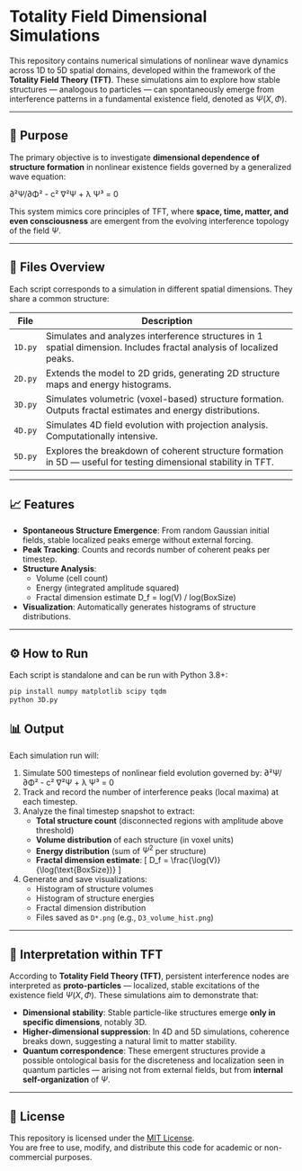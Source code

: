 # Totality Field Dimensional Simulations

This repository contains numerical simulations of nonlinear wave dynamics across 1D to 5D spatial domains, developed within the framework of the **Totality Field Theory (TFT)**. These simulations aim to explore how stable structures — analogous to particles — can spontaneously emerge from interference patterns in a fundamental existence field, denoted as $\Psi(X, \Phi)$.

---

## 🔬 Purpose

The primary objective is to investigate **dimensional dependence of structure formation** in nonlinear existence fields governed by a generalized wave equation:

∂²Ψ/∂Φ² - c² ∇²Ψ + λ Ψ³ = 0

This system mimics core principles of TFT, where **space, time, matter, and even consciousness** are emergent from the evolving interference topology of the field $\Psi$.

---

## 🧠 Files Overview

Each script corresponds to a simulation in different spatial dimensions. They share a common structure:

| File | Description |
|------|-------------|
| `1D.py` | Simulates and analyzes interference structures in 1 spatial dimension. Includes fractal analysis of localized peaks. |
| `2D.py` | Extends the model to 2D grids, generating 2D structure maps and energy histograms. |
| `3D.py` | Simulates volumetric (voxel-based) structure formation. Outputs fractal estimates and energy distributions. |
| `4D.py` | Simulates 4D field evolution with projection analysis. Computationally intensive. |
| `5D.py` | Explores the breakdown of coherent structure formation in 5D — useful for testing dimensional stability in TFT. |

---

## 📈 Features

- **Spontaneous Structure Emergence**: From random Gaussian initial fields, stable localized peaks emerge without external forcing.
- **Peak Tracking**: Counts and records number of coherent peaks per timestep.
- **Structure Analysis**:
  - Volume (cell count)
  - Energy (integrated amplitude squared)
  - Fractal dimension estimate D_f = log(V) / log(BoxSize)
- **Visualization**: Automatically generates histograms of structure distributions.

---

## ⚙️ How to Run

Each script is standalone and can be run with Python 3.8+:

```bash
pip install numpy matplotlib scipy tqdm
python 3D.py
```
## 📊 Output

Each simulation run will:

1. Simulate 500 timesteps of nonlinear field evolution governed by:
∂²Ψ/∂Φ² - c² ∇²Ψ + λ Ψ³ = 0
2. Track and record the number of interference peaks (local maxima) at each timestep.
3. Analyze the final timestep snapshot to extract:
   - **Total structure count** (disconnected regions with amplitude above threshold)
   - **Volume distribution** of each structure (in voxel units)
   - **Energy distribution** (sum of $\Psi^2$ per structure)
   - **Fractal dimension estimate**:
     \[
     D_f = \frac{\log(V)}{\log(\text{BoxSize})}
     \]
4. Generate and save visualizations:
   - Histogram of structure volumes
   - Histogram of structure energies
   - Fractal dimension distribution
   - Files saved as `D*.png` (e.g., `D3_volume_hist.png`)

---

## 🧭 Interpretation within TFT

According to **Totality Field Theory (TFT)**, persistent interference nodes are interpreted as **proto-particles** — localized, stable excitations of the existence field $\Psi(X, \Phi)$. These simulations aim to demonstrate that:

- **Dimensional stability**: Stable particle-like structures emerge **only in specific dimensions**, notably 3D.
- **Higher-dimensional suppression**: In 4D and 5D simulations, coherence breaks down, suggesting a natural limit to matter stability.
- **Quantum correspondence**: These emergent structures provide a possible ontological basis for the discreteness and localization seen in quantum particles — arising not from external fields, but from **internal self-organization** of $\Psi$.

---

## 📜 License

This repository is licensed under the [MIT License](https://en.wikipedia.org/wiki/MIT_License).  
You are free to use, modify, and distribute this code for academic or non-commercial purposes.



